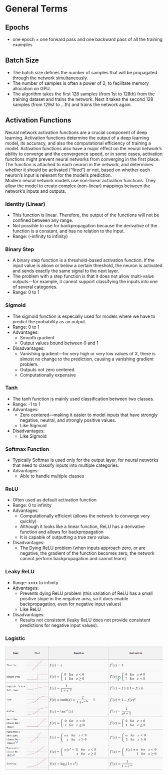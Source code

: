 # General Terms
## Epochs
- one epoch = one forward pass and one backward pass of all the training examples

## Batch Size
- The batch size defines the number of samples that will be propagated through the network simultaneously. 
- The number of samples is often a power of 2, to facilitate memory allocation on GPU.
- The algorithm takes the first 128 samples (from 1st to 128th) from the training dataset and trains the network. Next it takes the second 128 samples (from 129st to ...th) and trains the network again.

## Activation Functions
Neural network activation functions are a crucial component of deep learning. Activation functions determine the output of a deep learning model, its accuracy, and also the computational efficiency of training a model. Activation functions also have a major effect on the neural network’s ability to converge and the convergence speed, or in some cases, activation functions might prevent neural networks from converging in the first place. <br>
The function is attached to each neuron in the network, and determines whether it should be activated (“fired”) or not, based on whether each neuron’s input is relevant for the model’s prediction. <br>
Modern neural network models use non-linear activation functions. They allow the model to create complex (non-linear) mappings between the network’s inputs and outputs. 

### Identity (Linear)
- This function is linear. Therefore, the output of the functions will not be confined between any range.
- Not possible to use for backpropagation because the derivative of the function is a constant, and has no relation to the input. 
- Range: (-infinity to infinity)

### Binary Step
- A binary step function is a threshold-based activation function. If the input value is above or below a certain threshold, the neuron is activated and sends exactly the same signal to the next layer.
- The problem with a step function is that it does not allow multi-value outputs—for example, it cannot support classifying the inputs into one of several categories.
- Range: 0 to 1

### Sigmoid
- The sigmoid function is especially used for models where we have to predict the probability as an output.
- Range: 0 to 1
- Advantages:
   - Smooth gradient
   - Output values bound between 0 and 1
- Disadvantages:
   - Vanishing gradient—for very high or very low values of X, there is almost no change to the prediction, causing a vanishing gradient problem. 
   - Outputs not zero centered.
   - Computationally expensive

### Tanh
- The tanh function is mainly used classification between two classes.
- Range: -1 to 1
- Advantages:
   - Zero centered—making it easier to model inputs that have strongly negative, neutral, and strongly positive values.
   - Like Sigmoid
- Disadvantages:
   - Like Sigmoid

### Softmax Function
- Typically Softmax is used only for the output layer, for neural networks that need to classify inputs into multiple categories.
- Advantages:
   - Able to handle multiple classes

### ReLU
- Often used as default activation function
- Range: 0 to infinity
- Advantages:
   - Computationally efficient (allows the network to converge very quickly)
   - Although it looks like a linear function, ReLU has a derivative function and allows for backpropagation
   - It is capable of outputting a true zero value.
- Disadvantages:
   - The Dying ReLU problem (when inputs approach zero, or are negative, the gradient of the function becomes zero, the network cannot perform backpropagation and cannot learn)

### Leaky ReLU
- Range: xxxx to infinity
- Advantages:
   - Prevents dying ReLU problem (this variation of ReLU has a small positive slope in the negative area, so it does enable backpropagation, even for negative input values)
   - Like ReLU
- Disadvantages:
   - Results not consistent (leaky ReLU does not provide consistent predictions for negative input values).

### Logistic



![](./pictures/activation_functions.png)